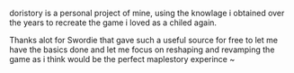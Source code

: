 doristory is a personal project of mine, using the knowlage i obtained over the years to recreate the game i loved as a chiled again.

Thanks alot for Swordie that gave such a useful source for free to let me have the basics done and let me focus on reshaping and revamping the game as i think would be the perfect maplestory experince ~
